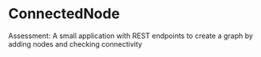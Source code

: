 # ConnectedNode
Assessment: A small application with REST endpoints to create a graph by adding nodes and checking connectivity 
